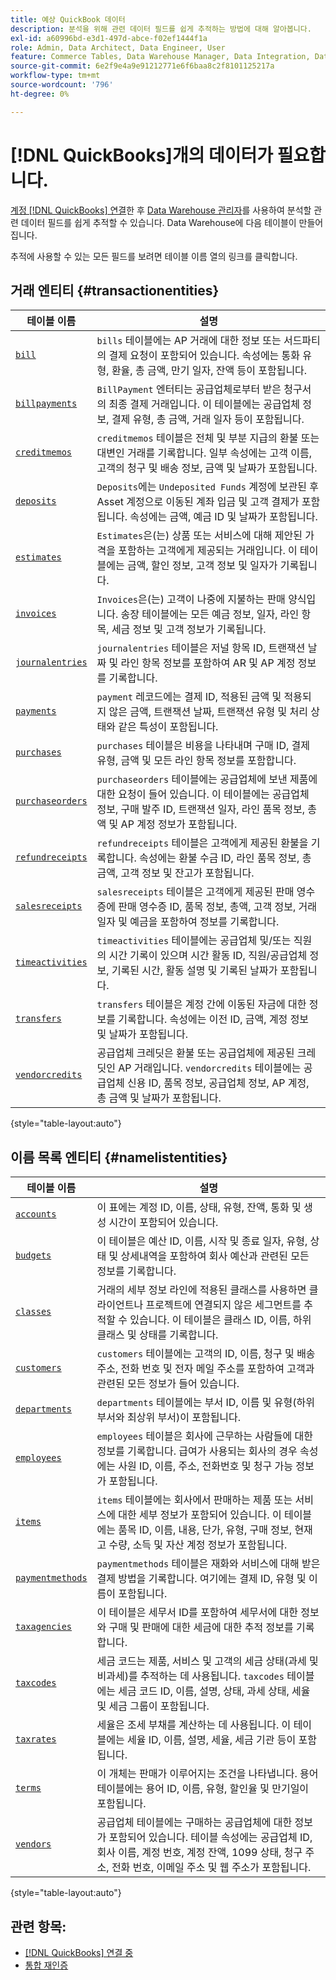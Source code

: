 ```yaml
---
title: 예상 QuickBook 데이터
description: 분석을 위해 관련 데이터 필드를 쉽게 추적하는 방법에 대해 알아봅니다.
exl-id: a60996bd-e3d1-497d-abce-f02ef1444f1a
role: Admin, Data Architect, Data Engineer, User
feature: Commerce Tables, Data Warehouse Manager, Data Integration, Data Import/Export
source-git-commit: 6e2f9e4a9e91212771e6f6baa8c2f8101125217a
workflow-type: tm+mt
source-wordcount: '796'
ht-degree: 0%

---
```


# [!DNL QuickBooks]개의 데이터가 필요합니다.

[계정 [!DNL QuickBooks] 연결](../../../data-analyst/importing-data/integrations/quickbooks.md)한 후 [Data Warehouse 관리자](../../../data-analyst/data-warehouse-mgr/tour-dwm.md)를 사용하여 분석할 관련 데이터 필드를 쉽게 추적할 수 있습니다. Data Warehouse에 다음 테이블이 만들어집니다.

추적에 사용할 수 있는 모든 필드를 보려면 테이블 이름 열의 링크를 클릭합니다.

## 거래 엔티티 {#transactionentities}

| **테이블 이름** | **설명** |
|-----|-----|
| [`bill`](https://developer.intuit.com/app/developer/qbo/docs/api/accounting/all-entities/Bill) | `bills` 테이블에는 AP 거래에 대한 정보 또는 서드파티의 결제 요청이 포함되어 있습니다. 속성에는 통화 유형, 환율, 총 금액, 만기 일자, 잔액 등이 포함됩니다. |
| [`billpayments`](https://developer.intuit.com/app/developer/qbo/docs/api/accounting/all-entities/BillPayment) | `BillPayment` 엔터티는 공급업체로부터 받은 청구서의 최종 결제 거래입니다. 이 테이블에는 공급업체 정보, 결제 유형, 총 금액, 거래 일자 등이 포함됩니다. |
| [`creditmemos`](https://developer.intuit.com/app/developer/qbo/docs/api/accounting/all-entities/CreditMemo) | `creditmemos` 테이블은 전체 및 부분 지급의 환불 또는 대변인 거래를 기록합니다. 일부 속성에는 고객 이름, 고객의 청구 및 배송 정보, 금액 및 날짜가 포함됩니다. |
| [`deposits`](https://developer.intuit.com/app/developer/qbo/docs/api/accounting/all-entities/Deposit) | `Deposits`에는 `Undeposited Funds` 계정에 보관된 후 Asset 계정으로 이동된 계좌 입금 및 고객 결제가 포함됩니다. 속성에는 금액, 예금 ID 및 날짜가 포함됩니다. |
| [`estimates`](https://developer.intuit.com/app/developer/qbo/docs/api/accounting/all-entities/Estimate) | `Estimates`은(는) 상품 또는 서비스에 대해 제안된 가격을 포함하는 고객에게 제공되는 거래입니다. 이 테이블에는 금액, 할인 정보, 고객 정보 및 일자가 기록됩니다. |
| [`invoices`](https://developer.intuit.com/app/developer/qbo/docs/api/accounting/all-entities/Invoice) | `Invoices`은(는) 고객이 나중에 지불하는 판매 양식입니다. 송장 테이블에는 모든 예금 정보, 일자, 라인 항목, 세금 정보 및 고객 정보가 기록됩니다. |
| [`journalentries`](https://developer.intuit.com/app/developer/qbo/docs/api/accounting/all-entities/JournalEntry) | `journalentries` 테이블은 저널 항목 ID, 트랜잭션 날짜 및 라인 항목 정보를 포함하여 AR 및 AP 계정 정보를 기록합니다. |
| [`payments`](https://developer.intuit.com/app/developer/qbo/docs/api/accounting/all-entities/Payment) | `payment` 레코드에는 결제 ID, 적용된 금액 및 적용되지 않은 금액, 트랜잭션 날짜, 트랜잭션 유형 및 처리 상태와 같은 특성이 포함됩니다. |
| [`purchases`](https://developer.intuit.com/app/developer/qbo/docs/api/accounting/all-entities/Purchase) | `purchases` 테이블은 비용을 나타내며 구매 ID, 결제 유형, 금액 및 모든 라인 항목 정보를 포함합니다. |
| [`purchaseorders`](https://developer.intuit.com/app/developer/qbo/docs/api/accounting/all-entities/PurchaseOrder) | `purchaseorders` 테이블에는 공급업체에 보낸 제품에 대한 요청이 들어 있습니다. 이 테이블에는 공급업체 정보, 구매 발주 ID, 트랜잭션 일자, 라인 품목 정보, 총액 및 AP 계정 정보가 포함됩니다. |
| [`refundreceipts`](https://developer.intuit.com/app/developer/qbo/docs/api/accounting/all-entities/RefundReceipt) | `refundreceipts` 테이블은 고객에게 제공된 환불을 기록합니다. 속성에는 환불 수금 ID, 라인 품목 정보, 총 금액, 고객 정보 및 잔고가 포함됩니다. |
| [`salesreceipts`](https://developer.intuit.com/app/developer/qbo/docs/api/accounting/all-entities/SalesReceipt) | `salesreceipts` 테이블은 고객에게 제공된 판매 영수증에 판매 영수증 ID, 품목 정보, 총액, 고객 정보, 거래 일자 및 예금을 포함하여 정보를 기록합니다. |
| [`timeactivities`](https://developer.intuit.com/app/developer/qbo/docs/api/accounting/all-entities/TimeActivity) | `timeactivities` 테이블에는 공급업체 및/또는 직원의 시간 기록이 있으며 시간 활동 ID, 직원/공급업체 정보, 기록된 시간, 활동 설명 및 기록된 날짜가 포함됩니다. |
| [`transfers`](https://developer.intuit.com/app/developer/qbo/docs/api/accounting/all-entities/Transfer) | `transfers` 테이블은 계정 간에 이동된 자금에 대한 정보를 기록합니다. 속성에는 이전 ID, 금액, 계정 정보 및 날짜가 포함됩니다. |
| [`vendorcredits`](https://developer.intuit.com/app/developer/qbo/docs/api/accounting/all-entities/VendorCredit) | 공급업체 크레딧은 환불 또는 공급업체에 제공된 크레딧인 AP 거래입니다. `vendorcredits` 테이블에는 공급업체 신용 ID, 품목 정보, 공급업체 정보, AP 계정, 총 금액 및 날짜가 포함됩니다. |

{style="table-layout:auto"}

## 이름 목록 엔티티 {#namelistentities}

| **테이블 이름** | **설명** |
|-----|-----|
| [`accounts`](https://developer.intuit.com/app/developer/qbo/docs/api/accounting/all-entities/Account) | 이 표에는 계정 ID, 이름, 상태, 유형, 잔액, 통화 및 생성 시간이 포함되어 있습니다. |
| [`budgets`](https://developer.intuit.com/app/developer/qbo/docs/api/accounting/all-entities/Budget) | 이 테이블은 예산 ID, 이름, 시작 및 종료 일자, 유형, 상태 및 상세내역을 포함하여 회사 예산과 관련된 모든 정보를 기록합니다. |
| [`classes`](https://developer.intuit.com/app/developer/qbo/docs/api/accounting/all-entities/Class) | 거래의 세부 정보 라인에 적용된 클래스를 사용하면 클라이언트나 프로젝트에 연결되지 않은 세그먼트를 추적할 수 있습니다. 이 테이블은 클래스 ID, 이름, 하위 클래스 및 상태를 기록합니다. |
| [`customers`](https://developer.intuit.com/app/developer/qbo/docs/api/accounting/all-entities/Customer) | `customers` 테이블에는 고객의 ID, 이름, 청구 및 배송 주소, 전화 번호 및 전자 메일 주소를 포함하여 고객과 관련된 모든 정보가 들어 있습니다. |
| [`departments`](https://developer.intuit.com/app/developer/qbo/docs/api/accounting/all-entities/Department) | `departments` 테이블에는 부서 ID, 이름 및 유형(하위 부서와 최상위 부서)이 포함됩니다. |
| [`employees`](https://developer.intuit.com/app/developer/qbo/docs/api/accounting/all-entities/Employee) | `employees` 테이블은 회사에 근무하는 사람들에 대한 정보를 기록합니다. 급여가 사용되는 회사의 경우 속성에는 사원 ID, 이름, 주소, 전화번호 및 청구 가능 정보가 포함됩니다. |
| [`items`](https://developer.intuit.com/app/developer/qbo/docs/api/accounting/all-entities/Item) | `items` 테이블에는 회사에서 판매하는 제품 또는 서비스에 대한 세부 정보가 포함되어 있습니다. 이 테이블에는 품목 ID, 이름, 내용, 단가, 유형, 구매 정보, 현재고 수량, 소득 및 자산 계정 정보가 포함됩니다. |
| [`paymentmethods`](https://developer.intuit.com/app/developer/qbo/docs/api/accounting/all-entities/PaymentMethod) | `paymentmethods` 테이블은 재화와 서비스에 대해 받은 결제 방법을 기록합니다. 여기에는 결제 ID, 유형 및 이름이 포함됩니다. |
| [`taxagencies`](https://developer.intuit.com/app/developer/qbo/docs/api/accounting/all-entities/TaxAgency) | 이 테이블은 세무서 ID를 포함하여 세무서에 대한 정보와 구매 및 판매에 대한 세금에 대한 추적 정보를 기록합니다. |
| [`taxcodes`](https://developer.intuit.com/app/developer/qbo/docs/api/accounting/all-entities/TaxCode) | 세금 코드는 제품, 서비스 및 고객의 세금 상태(과세 및 비과세)를 추적하는 데 사용됩니다. `taxcodes` 테이블에는 세금 코드 ID, 이름, 설명, 상태, 과세 상태, 세율 및 세금 그룹이 포함됩니다. |
| [`taxrates`](https://developer.intuit.com/app/developer/qbo/docs/api/accounting/all-entities/TaxRate) | 세율은 조세 부채를 계산하는 데 사용됩니다. 이 테이블에는 세율 ID, 이름, 설명, 세율, 세금 기관 등이 포함됩니다. |
| [`terms`](https://developer.intuit.com/app/developer/qbo/docs/api/accounting/all-entities/Term) | 이 개체는 판매가 이루어지는 조건을 나타냅니다. 용어 테이블에는 용어 ID, 이름, 유형, 할인율 및 만기일이 포함됩니다. |
| [`vendors`](https://developer.intuit.com/app/developer/qbo/docs/api/accounting/all-entities/Vendor) | 공급업체 테이블에는 구매하는 공급업체에 대한 정보가 포함되어 있습니다. 테이블 속성에는 공급업체 ID, 회사 이름, 계정 번호, 계정 잔액, 1099 상태, 청구 주소, 전화 번호, 이메일 주소 및 웹 주소가 포함됩니다. |

{style="table-layout:auto"}

## 관련 항목:

* [ [!DNL QuickBooks] 연결 중](../integrations/quickbooks.md)
* [통합 재인증](https://experienceleague.adobe.com/docs/commerce-knowledge-base/kb/how-to/mbi-reauthenticating-integrations.html?lang=ko)
